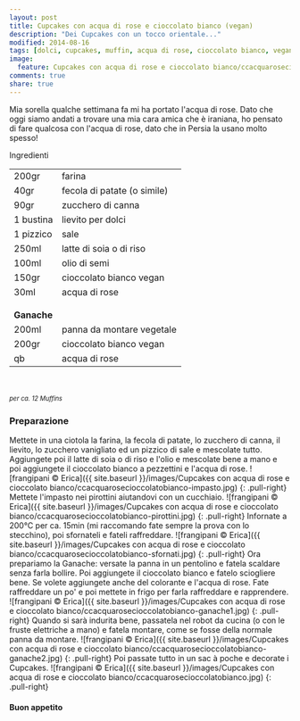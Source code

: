 ```yaml
---
layout: post
title: Cupcakes con acqua di rose e cioccolato bianco (vegan)
description: "Dei Cupcakes con un tocco orientale..."
modified: 2014-08-16
tags: [dolci, cupcakes, muffin, acqua di rose, cioccolato bianco, vegan]
image:
  feature: Cupcakes con acqua di rose e cioccolato bianco/ccacquarosecioccolatobianco-header.jpg
comments: true
share: true
---
```


Mia sorella qualche settimana fa mi ha portato l'acqua di rose. Dato che oggi siamo andati a trovare una mia cara amica che è iraniana, ho pensato di fare qualcosa con l'acqua di rose, dato che in Persia la usano molto spesso!


<div class="ingredients">
  <div class="ingredients-title">Ingredienti</div>
  <table>
    <tbody>
      <tr>
        <td>200gr</td>
        <td>farina</td>
      </tr>
      <tr>
        <td>40gr</td>
        <td>fecola di patate (o simile)</td>
      </tr>
      <tr>
        <td>90gr</td>
        <td>zucchero di canna</td>
      </tr>
      <tr>
        <td>1 bustina</td>
        <td>lievito per dolci</td>
      </tr>
      <tr>
        <td>1 pizzico</td>
        <td>sale</td>
      </tr>
      <tr>
        <td>250ml</td>
        <td>latte di soia o di riso</td>
      </tr>
      <tr>
        <td>100ml</td>
        <td>olio di semi</td>
      </tr>
      <tr>
        <td>150gr</td>
        <td>cioccolato bianco vegan</td>
      </tr>
      <tr>
        <td>30ml</td>
        <td>acqua di rose</td>
      </tr>
      <tr style="height: 15px;"></tr>
      <tr>          
        <td colspan="2"><b>Ganache</b></td>
      </tr>
      <tr>
        <td>200ml</td>
        <td>panna da montare vegetale</td>
      </tr>
      <tr>
        <td>200gr</td>
        <td>cioccolato bianco vegan</td>
      </tr>
      <tr>
        <td>qb</td>
        <td>acqua di rose</td>
      </tr>
    </tbody>
  </table>
  <br></br>
   <i class="pull-right" style="font-size: 80%;">per ca. 12 Muffins</i>
</div>


<h3>
  <font color="grey">
    <i class="icon-cogs"></i>
  </font> Preparazione
</h3>

Mettete in una ciotola la farina, la fecola di patate, lo zucchero di canna, il lievito, lo zucchero vanigliato ed un pizzico di sale e mescolate tutto.
Aggiungete poi il latte di soia o di riso e l'olio e mescolate bene a mano e poi aggiungete il cioccolato bianco a pezzettini e l'acqua di rose.
![frangipani © Erica]({{ site.baseurl }}/images/Cupcakes con acqua di rose e cioccolato bianco/ccacquarosecioccolatobianco-impasto.jpg)
{: .pull-right}
Mettete l'impasto nei pirottini aiutandovi con un cucchiaio. 
![frangipani © Erica]({{ site.baseurl }}/images/Cupcakes con acqua di rose e cioccolato bianco/ccacquarosecioccolatobianco-pirottini.jpg)
{: .pull-right}
Infornate a 200°C per ca. 15min (mi raccomando fate sempre la prova con lo stecchino), poi sfornateli e fateli raffreddare.
![frangipani © Erica]({{ site.baseurl }}/images/Cupcakes con acqua di rose e cioccolato bianco/ccacquarosecioccolatobianco-sfornati.jpg)
{: .pull-right}
Ora prepariamo la Ganache: versate la panna in un pentolino e fatela scaldare senza farla bollire. Poi aggiungete il cioccolato bianco e fatelo sciogliere bene. Se volete aggiungete anche del colorante e l'acqua di rose. Fate raffreddare un po' e poi mettete in frigo per farla raffreddare e rapprendere.
![frangipani © Erica]({{ site.baseurl }}/images/Cupcakes con acqua di rose e cioccolato bianco/ccacquarosecioccolatobianco-ganache1.jpg)
{: .pull-right}
Quando si sarà indurita bene, passatela nel robot da cucina (o con le fruste elettriche a mano) e fatela montare, come se fosse della normale panna da montare.
![frangipani © Erica]({{ site.baseurl }}/images/Cupcakes con acqua di rose e cioccolato bianco/ccacquarosecioccolatobianco-ganache2.jpg)
{: .pull-right}
Poi passate tutto in un sac à poche e decorate i Cupcakes.
![frangipani © Erica]({{ site.baseurl }}/images/Cupcakes con acqua di rose e cioccolato bianco/ccacquarosecioccolatobianco.jpg)
{: .pull-right}


<h4>Buon appetito
  <font color="red">
    <i class="icon-smile"></i>
  </font>
</h4>
